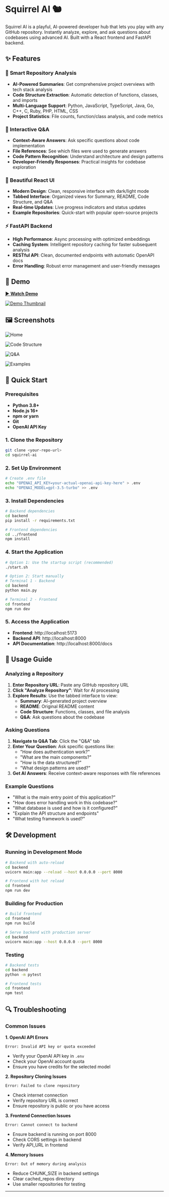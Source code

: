 # Squirrel AI 🐿️

Squirrel AI is a playful, AI-powered developer hub that lets you play with any GitHub repository. Instantly analyze, explore, and ask questions about codebases using advanced AI. Built with a React frontend and FastAPI backend.

## ✨ Features

### 🎯 **Smart Repository Analysis**
- **AI-Powered Summaries**: Get comprehensive project overviews with tech stack analysis
- **Code Structure Extraction**: Automatic detection of functions, classes, and imports
- **Multi-Language Support**: Python, JavaScript, TypeScript, Java, Go, C++, C, Ruby, PHP, HTML, CSS
- **Project Statistics**: File counts, function/class analysis, and code metrics

### 💬 **Interactive Q&A**
- **Context-Aware Answers**: Ask specific questions about code implementation
- **File References**: See which files were used to generate answers
- **Code Pattern Recognition**: Understand architecture and design patterns
- **Developer-Friendly Responses**: Practical insights for codebase exploration

### 🎨 **Beautiful React UI**
- **Modern Design**: Clean, responsive interface with dark/light mode
- **Tabbed Interface**: Organized views for Summary, README, Code Structure, and Q&A
- **Real-time Updates**: Live progress indicators and status updates
- **Example Repositories**: Quick-start with popular open-source projects

### ⚡ **FastAPI Backend**
- **High Performance**: Async processing with optimized embeddings
- **Caching System**: Intelligent repository caching for faster subsequent analysis
- **RESTful API**: Clean, documented endpoints with automatic OpenAPI docs
- **Error Handling**: Robust error management and user-friendly messages

## 🎥 Demo

[▶️ **Watch Demo**](/demo.mp4)

[![Demo Thumbnail](./s3.png)](/demo.mp4)

## 🖼️ Screenshots

 ![Home](./s1.png)  
   
 ![Code Structure](./s2.png)  
   
 ![Q&A](./s3.png)  
   
 ![Examples](./s4.png)  

## 🚀 Quick Start

### Prerequisites
- **Python 3.8+**
- **Node.js 16+**
- **npm or yarn**
- **Git**
- **OpenAI API Key**

### 1. Clone the Repository
```bash
git clone <your-repo-url>
cd squirrel-ai
```

### 2. Set Up Environment
```bash
# Create .env file
echo "OPENAI_API_KEY=your-actual-openai-api-key-here" > .env
echo "OPENAI_MODEL=gpt-3.5-turbo" >> .env
```

### 3. Install Dependencies
```bash
# Backend dependencies
cd backend
pip install -r requirements.txt

# Frontend dependencies
cd ../frontend
npm install
```

### 4. Start the Application
```bash
# Option 1: Use the startup script (recommended)
./start.sh

# Option 2: Start manually
# Terminal 1 - Backend
cd backend
python main.py

# Terminal 2 - Frontend
cd frontend
npm run dev
```

### 5. Access the Application
- **Frontend**: http://localhost:5173
- **Backend API**: http://localhost:8000
- **API Documentation**: http://localhost:8000/docs

## 📖 Usage Guide

### Analyzing a Repository
1. **Enter Repository URL**: Paste any GitHub repository URL
2. **Click "Analyze Repository"**: Wait for AI processing
3. **Explore Results**: Use the tabbed interface to view:
   - **Summary**: AI-generated project overview
   - **README**: Original README content
   - **Code Structure**: Functions, classes, and file analysis
   - **Q&A**: Ask questions about the codebase

### Asking Questions
1. **Navigate to Q&A Tab**: Click the "Q&A" tab
2. **Enter Your Question**: Ask specific questions like:
   - "How does authentication work?"
   - "What are the main components?"
   - "How is the data structured?"
   - "What design patterns are used?"
3. **Get AI Answers**: Receive context-aware responses with file references

### Example Questions
- "What is the main entry point of this application?"
- "How does error handling work in this codebase?"
- "What database is used and how is it configured?"
- "Explain the API structure and endpoints"
- "What testing framework is used?"

## 🛠️ Development

### Running in Development Mode
```bash
# Backend with auto-reload
cd backend
uvicorn main:app --reload --host 0.0.0.0 --port 8000

# Frontend with hot reload
cd frontend
npm run dev
```

### Building for Production
```bash
# Build frontend
cd frontend
npm run build

# Serve backend with production server
cd backend
uvicorn main:app --host 0.0.0.0 --port 8000
```

### Testing
```bash
# Backend tests
cd backend
python -m pytest

# Frontend tests
cd frontend
npm test
```

## 🔍 Troubleshooting

### Common Issues

**1. OpenAI API Errors**
```
Error: Invalid API key or quota exceeded
```
- Verify your OpenAI API key in `.env`
- Check your OpenAI account quota
- Ensure you have credits for the selected model

**2. Repository Cloning Issues**
```
Error: Failed to clone repository
```
- Check internet connection
- Verify repository URL is correct
- Ensure repository is public or you have access

**3. Frontend Connection Issues**
```
Error: Cannot connect to backend
```
- Ensure backend is running on port 8000
- Check CORS settings in backend
- Verify API_URL in frontend

**4. Memory Issues**
```
Error: Out of memory during analysis
```
- Reduce CHUNK_SIZE in backend settings
- Clear cached_repos directory
- Use smaller repositories for testing

---


